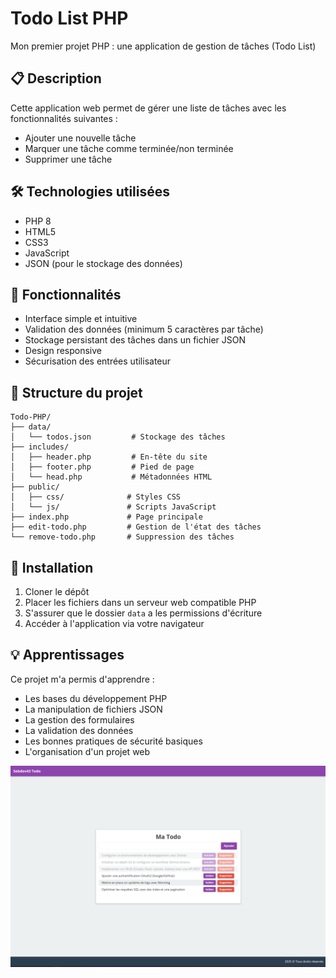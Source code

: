 # Todo List PHP

Mon premier projet PHP : une application de gestion de tâches (Todo List)

## 📋 Description

Cette application web permet de gérer une liste de tâches avec les fonctionnalités suivantes :
- Ajouter une nouvelle tâche
- Marquer une tâche comme terminée/non terminée
- Supprimer une tâche

## 🛠️ Technologies utilisées

- PHP 8
- HTML5
- CSS3
- JavaScript
- JSON (pour le stockage des données)

## 🚀 Fonctionnalités

- Interface simple et intuitive
- Validation des données (minimum 5 caractères par tâche)
- Stockage persistant des tâches dans un fichier JSON
- Design responsive
- Sécurisation des entrées utilisateur

## 📁 Structure du projet

```
Todo-PHP/
├── data/
│   └── todos.json         # Stockage des tâches
├── includes/
│   ├── header.php         # En-tête du site
│   ├── footer.php         # Pied de page
│   └── head.php           # Métadonnées HTML
├── public/
│   ├── css/              # Styles CSS
│   └── js/               # Scripts JavaScript
├── index.php             # Page principale
├── edit-todo.php         # Gestion de l'état des tâches
└── remove-todo.php       # Suppression des tâches
```

## 🔧 Installation

1. Cloner le dépôt
2. Placer les fichiers dans un serveur web compatible PHP
3. S'assurer que le dossier `data` a les permissions d'écriture
4. Accéder à l'application via votre navigateur

## 💡 Apprentissages

Ce projet m'a permis d'apprendre :
- Les bases du développement PHP
- La manipulation de fichiers JSON
- La gestion des formulaires
- La validation des données
- Les bonnes pratiques de sécurité basiques
- L'organisation d'un projet web

![capture](./public/assets/image.png)